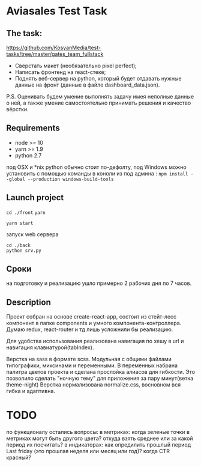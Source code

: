 # Aviasales Test Task

## The task: 
https://github.com/KosyanMedia/test-tasks/tree/master/gates_team_fullstack
* Сверcтать макет (необязательно pixel perfect);
* Написать фронтенд на react-стеке;
* Поднять веб-сервер на python, который будет отдавать нужные данные на фронт (данные в файле dashboard_data.json).

P.S. Оценивать будем умение выполнять задачу имея неполные данные о ней, а также умение самостоятельно принимать решения и качество вёрстки.
## Requirements
* node >= 10
* yarn >= 1.9
* python 2.7

под OSX и *nix python обычно стоит по-дефолту, 
под Windows можно установить с помощью команды в коноли из под админа :
`npm install --global --production windows-build-tools`
## Launch project
```cd ./front```
```yarn```

```yarn start```

запуск web сервера 
```
cd ./back
python srv.py
```
## Сроки
на подготовку и реализацию ушло примерно 2 рабочих дня по 7 часов.
## Description
Проект собран на основе create-react-app, состоит из стейт-лесс компонент в папке components и умного компонента-контроллера.
Думаю redux, react-router и тд лишь усложнили бы реализацию.

Для удобства использования реализована навигация по хешу в url и навигация клавиатурой(tabIndex).

Верстка на sass в формате scss. Модульная с общими файлами типографики, миксинами и переменными.
В переменных набрана палитра цветов проекта и сделана прослойка алиасов для гибкости.
Это позволило сделать "ночную тему" для приложения за пару минут(ветка theme-night)
Верстка нормализована normalize.css, восновном вся гибка и адаптивна.
# TODO
по функционалу остались вопросы:
в метриках:
  когда зеленые точки в метриках могут быть другого цвета?
  откуда взять среднее или за какой период их посчитать?
в индикаторах: 
  как опредилить прошлый период Last friday (это прошлая неделя или месяц или год)?
  когда CTR красный?
